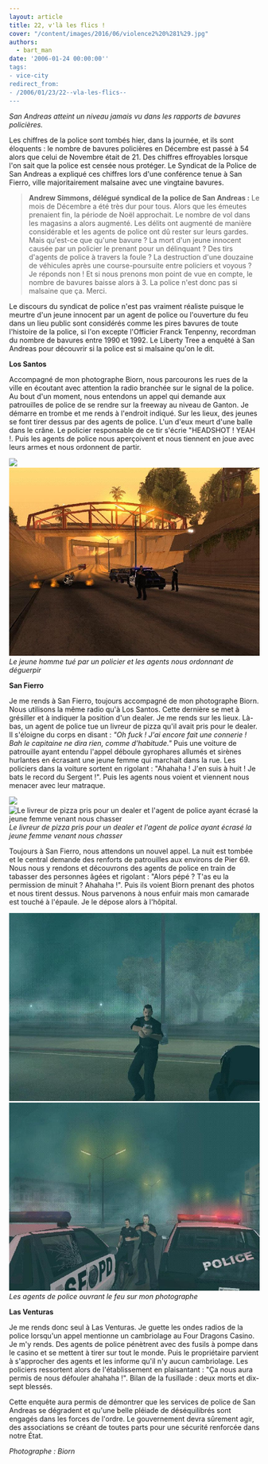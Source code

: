 ```yaml
---
layout: article
title: 22, v'là les flics !
cover: "/content/images/2016/06/violence2%20%281%29.jpg"
authors:
  - bart_man
date: '2006-01-24 00:00:00''
tags:
- vice-city
redirect_from:
- /2006/01/23/22--vla-les-flics--
---
```


_San Andreas atteint un niveau jamais vu dans les rapports de bavures policières._

Les chiffres de la police sont tombés hier, dans la journée, et ils sont éloquents : le nombre de bavures policières en Décembre est passé à 54 alors que celui de Novembre était de 21. Des chiffres effroyables lorsque l'on sait que la police est censée nous protéger. Le Syndicat de la Police de San Andreas a expliqué ces chiffres lors d'une conférence tenue à San Fierro, ville majoritairement malsaine avec une vingtaine bavures.

> **Andrew Simmons, délégué syndical de la police de San Andreas :** Le mois de Décembre a été très dur pour tous. Alors que les émeutes prenaient fin, la période de Noël approchait. Le nombre de vol dans les magasins a alors augmenté. Les délits ont augmenté de manière considérable et les agents de police ont dû rester sur leurs gardes. Mais qu'est-ce que qu'une bavure ? La mort d'un jeune innocent causée par un policier le prenant pour un délinquant ? Des tirs d'agents de police à travers la foule ? La destruction d'une douzaine de véhicules après une course-poursuite entre policiers et voyous ? Je réponds non ! Et si nous prenons mon point de vue en compte, le nombre de bavures baisse alors à 3. La police n'est donc pas si malsaine que ça. Merci.

Le discours du syndicat de police n'est pas vraiment réaliste puisque le meurtre d'un jeune innocent par un agent de police ou l'ouverture du feu dans un lieu public sont considérés comme les pires bavures de toute l'histoire de la police, si l'on excepte l'Officier Franck Tenpenny, recordman du nombre de bavures entre 1990 et 1992. Le Liberty Tree a enquêté à San Andreas pour découvrir si la police est si malsaine qu'on le dit.

**Los Santos**

Accompagné de mon photographe Biorn, nous parcourons les rues de la ville en écoutant avec attention la radio branchée sur le signal de la police. Au bout d'un moment, nous entendons un appel qui demande aux patrouilles de police de se rendre sur la freeway au niveau de Ganton. Je démarre en trombe et me rends à l'endroit indiqué. Sur les lieux, des jeunes se font tirer dessus par des agents de police. L'un d'eux meurt d'une balle dans le crâne. Le policier responsable de ce tir s'écrie "HEADSHOT ! YEAH !. Puis les agents de police nous aperçoivent et nous tiennent en joue avec leurs armes et nous ordonnent de partir.

![](/content/images/2005/01/violence3%20%281%29.jpg)
![Le jeune homme tué par un policier et les agents nous ordonnant de déguerpir](/content/images/2005/01/violence4.jpg)
_Le jeune homme tué par un policier et les agents nous ordonnant de déguerpir_

**San Fierro**

Je me rends à San Fierro, toujours accompagné de mon photographe Biorn. Nous utilisons la même radio qu'à Los Santos. Cette dernière se met à grésiller et à indiquer la position d'un dealer. Je me rends sur les lieux. Là-bas, un agent de police tue un livreur de pizza qu'il avait pris pour le dealer. Il s'éloigne du corps en disant : _"Oh fuck ! J'ai encore fait une connerie ! Bah le capitaine ne dira rien, comme d'habitude."_ Puis une voiture de patrouille ayant entendu l'appel déboule gyrophares allumés et sirènes hurlantes en écrasant une jeune femme qui marchait dans la rue. Les policiers dans la voiture sortent en rigolant : "Ahahaha ! J'en suis à huit ! Je bats le record du Sergent !". Puis les agents nous voient et viennent nous menacer avec leur matraque.

![](/content/images/2005/01/violence1%20%281%29.jpg)
![Le livreur de pizza pris pour un dealer et l'agent de police ayant écrasé la jeune femme venant nous chasser](/content/images/2005/01/violence2%20%281%29_0.jpg)
_Le livreur de pizza pris pour un dealer et l'agent de police ayant écrasé la jeune femme venant nous chasser_

Toujours à San Fierro, nous attendons un nouvel appel. La nuit est tombée et le central demande des renforts de patrouilles aux environs de Pier 69. Nous nous y rendons et découvrons des agents de police en train de tabasser des personnes âgées et rigolant : "Alors pépé ? T'as eu la permission de minuit ? Ahahaha !". Puis ils voient Biorn prenant des photos et nous tirent dessus. Nous parvenons à nous enfuir mais mon camarade est touché à l'épaule. Je le dépose alors à l'hôpital.

![](/content/images/2005/01/violence5.jpg)
![Les agents de police ouvrant le feu sur mon photographe](/content/images/2005/01/violence6.jpg)
_Les agents de police ouvrant le feu sur mon photographe_

**Las Venturas**

Je me rends donc seul à Las Venturas. Je guette les ondes radios de la police lorsqu'un appel mentionne un cambriolage au Four Dragons Casino. Je m'y rends. Des agents de police pénètrent avec des fusils à pompe dans le casino et se mettent à tirer sur tout le monde. Puis le propriétaire parvient à s'approcher des agents et les informe qu'il n'y aucun cambriolage. Les policiers ressortent alors de l'établissement en plaisantant : "Ça nous aura permis de nous défouler ahahaha !". Bilan de la fusillade : deux morts et dix-sept blessés.

Cette enquête aura permis de démontrer que les services de police de San Andreas se dégradent et qu'une belle pléiade de déséquilibrés sont engagés dans les forces de l'ordre. Le gouvernement devra sûrement agir, des associations se créant de toutes parts pour une sécurité renforcée dans notre État.

_Photographe : Biorn_